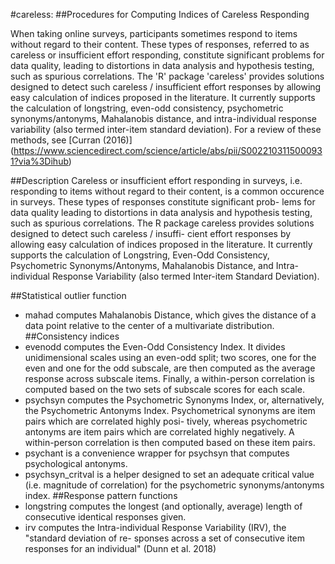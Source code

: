 #careless: 
##Procedures for Computing Indices of Careless Responding

When taking online surveys, participants sometimes respond to items without regard to their content. These types of responses, referred to as careless or insufficient effort responding, constitute significant problems for data quality, leading to distortions in data analysis and hypothesis testing, such as spurious correlations. The 'R' package 'careless' provides solutions designed to detect such careless / insufficient effort responses by allowing easy calculation of indices proposed in the literature. It currently supports the calculation of longstring, even-odd consistency, psychometric synonyms/antonyms, Mahalanobis distance, and intra-individual response variability (also termed inter-item standard deviation). For a review of these methods, see [Curran (2016)] (https://www.sciencedirect.com/science/article/abs/pii/S0022103115000931?via%3Dihub)

##Description
Careless or insufficient effort responding in surveys, i.e. responding to items without regard to their
content, is a common occurence in surveys. These types of responses constitute significant prob-
lems for data quality leading to distortions in data analysis and hypothesis testing, such as spurious
correlations. The R package careless provides solutions designed to detect such careless / insuffi-
cient effort responses by allowing easy calculation of indices proposed in the literature. It currently
supports the calculation of Longstring, Even-Odd Consistency, Psychometric Synonyms/Antonyms,
Mahalanobis Distance, and Intra-individual Response Variability (also termed Inter-item Standard
Deviation).

##Statistical outlier function
* mahad computes Mahalanobis Distance, which gives the distance of a data point relative to the
center of a multivariate distribution.
##Consistency indices
* evenodd computes the Even-Odd Consistency Index. It divides unidimensional scales using
an even-odd split; two scores, one for the even and one for the odd subscale, are then computed
as the average response across subscale items. Finally, a within-person correlation is computed
based on the two sets of subscale scores for each scale.
* psychsyn computes the Psychometric Synonyms Index, or, alternatively, the Psychometric
Antonyms Index. Psychometrical synonyms are item pairs which are correlated highly posi-
tively, whereas psychometric antonyms are item pairs which are correlated highly negatively.
A within-person correlation is then computed based on these item pairs.
* psychant is a convenience wrapper for psychsyn that computes psychological antonyms.
* psychsyn_critval is a helper designed to set an adequate critical value (i.e. magnitude of
correlation) for the psychometric synonyms/antonyms index.
##Response pattern functions
* longstring computes the longest (and optionally, average) length of consecutive identical
responses given.
* irv computes the Intra-individual Response Variability (IRV), the "standard deviation of re-
sponses across a set of consecutive item responses for an individual" (Dunn et al. 2018)
